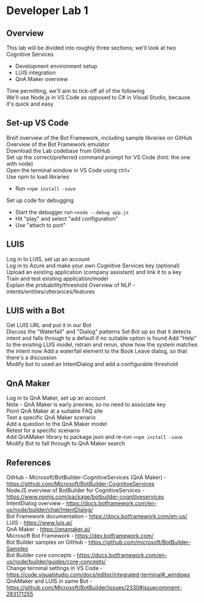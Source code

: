# Developer Lab 1

## Overview
This lab will be divided into roughly three sections; we'll look at two Cognitive Services  
- Development environment setup  
- LUIS integration  
- QnA Maker overview    

Time permitting, we'll aim to tick-off all of the following  
We'll use Node.js in VS Code as opposed to C# in Visual Studio, because it's quick and easy  

## Set-up VS Code
Breif overview of the Bot Framework, including sample libraries on GitHub  
Overview of the Bot Framework emulator  
Download the Lab codebase from GitHub  
Set up the correct/preferred command prompt for VS Code (hint: the one with node)  
Open the terminal window in VS Code using ctrl+`  
Use npm to load libraries  
- Run `>npm install -save`  

Set up code for debugging  
- Start the debugger run `>node --debug app.js`  
- Hit "play" and select "add configuration"  
- Use "attach to port"  

## LUIS
Log in to LUIS, set up an account  
Log in to Azure and make your own Cognitive Services key (optional)  
Upload an existing application (company assistant) and link it to a key  
Train and test existing application/model  
Explain the probability/threshold
Overview of NLP - intents/entities/utterances/features  

## LUIS with a Bot
Get LUIS URL and put it in our Bot  
Discuss the "Waterfall" and "Dialog" patterns 
Set Bot up so that it detects intent and falls through to a default if no suitable option is found 
Add "Help" to the existing LUIS model, retrain and rerun, show how the system matches the intent now
Add a waterfall element to the Book Leave dialog, so that there's a discussion  
Modify bot to used an IntentDialog and add a configurable threshold

## QnA Maker
Log in to QnA Maker, set up an account  
Note - QnA Maker is early preview, so no need to associate key  
Point QnA Maker at a suitable FAQ site  
Test a specific QnA Maker scenario  
Add a question to the QnA Maker model  
Retest for a specific scenario  
Add QnAMaker library to package.json and re-run `>npm install -save`  
Modify Bot to fall through to QnA Maker search  

## References
GitHub - Microsoft/BotBuilder-CognitiveServices (QnA Maker) - https://github.com/Microsoft/BotBuilder-CognitiveServices  
NodeJS overview of BotBuilder for CognitiveServices - https://www.npmjs.com/package/botbuilder-cognitiveservices  
IntentDialog overview - https://docs.botframework.com/en-us/node/builder/chat/IntentDialog/  
Bot Framework documentation - https://docs.botframework.com/en-us/  
LUIS - https://www.luis.ai/  
QnA Maker - https://qnamaker.ai/  
Microsoft Bot Framework - https://dev.botframework.com/  
Bot Builder samples on GitHub - https://github.com/microsoft/BotBuilder-Samples  
Bot Builder core concepts - https://docs.botframework.com/en-us/node/builder/guides/core-concepts/  
Change terminal settings in VS Code - https://code.visualstudio.com/docs/editor/integrated-terminal#_windows  
QnAMaker and LUIS in same Bot - https://github.com/Microsoft/BotBuilder/issues/2330#issuecomment-283171255  
